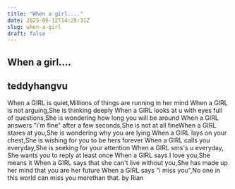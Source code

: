 ```yaml
---
title: "When a girl...."
date: 2025-06-12T14:28:31Z
slug: when-a-girl
draft: false
---
```


## When a girl....

## teddyhangvu

When a GIRL is quiet,​Millions of things are running in her mind​ ​When a GIRL is not arguing,​She is thinking deeply​ ​When a GIRL looks at u with eyes full of questions,​She is wondering how long you will be around​ ​When a GIRL answers "i'm fine" after a few seconds,​She is not at all fine​ ​When a GIRL stares at you,​She is wondering why you are lying​ ​When a GIRL lays on your chest,​She is wishing for you to be hers forever​ ​When a GIRL calls you everyday,​She is seeking for your attention​ ​When a GIRL sms's u everyday,​She wants you to reply at least once​ ​When a GIRL says I love you,​She means it​ ​When a GIRL says that she can't live without you,​She has made up her mind that you are her future​ ​When a GIRL says "i miss you",​No one in this world can miss you more​than that.​ ​by Rian​​